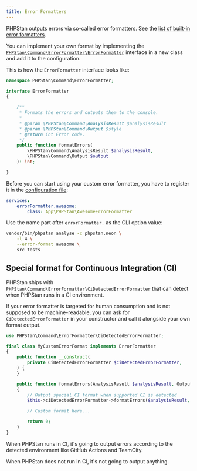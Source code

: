 ```yaml
---
title: Error Formatters
---
```


PHPStan outputs errors via so-called error formatters. See the [list of built-in error formatters](/user-guide/output-format).

You can implement your own format by implementing the [`PHPStan\Command\ErrorFormatter\ErrorFormatter`](https://github.com/phpstan/phpstan-src/blob/master/src/Command/ErrorFormatter/ErrorFormatter.php) interface in a new class and add it to the configuration.

This is how the `ErrorFormatter` interface looks like:

```php
namespace PHPStan\Command\ErrorFormatter;

interface ErrorFormatter
{

	/**
	 * Formats the errors and outputs them to the console.
	 *
	 * @param \PHPStan\Command\AnalysisResult $analysisResult
	 * @param \PHPStan\Command\Output $style
	 * @return int Error code.
	 */
	public function formatErrors(
		\PHPStan\Command\AnalysisResult $analysisResult,
		\PHPStan\Command\Output $output
	): int;

}
```

Before you can start using your custom error formatter, you have to register it in the [configuration file](/config-reference):

```yaml
services:
	errorFormatter.awesome:
		class: App\PHPStan\AwesomeErrorFormatter
```

Use the name part after `errorFormatter.` as the CLI option value:

```bash
vendor/bin/phpstan analyse -c phpstan.neon \
	-l 4 \
	--error-format awesome \
	src tests
```

Special format for Continuous Integration (CI)
---------

PHPStan ships with `PHPStan\Command\ErrorFormatter\CiDetectedErrorFormatter` that can detect when PHPStan runs in a CI environment.

If your error formatter is targeted for human consumption and is not supposed to be machine-readable, you can ask for `CiDetectedErrorFormatter` in your constructor and call it alongside your own format output.

```php
use PHPStan\Command\ErrorFormatter\CiDetectedErrorFormatter;

final class MyCustomErrorFormat implements ErrorFormatter
{
    public function __construct(
        private CiDetectedErrorFormatter $ciDetectedErrorFormatter,
    ) {
    }

    public function formatErrors(AnalysisResult $analysisResult, Output $output) : int
    {
        // Output special CI format when supported CI is detected
        $this->ciDetectedErrorFormatter->formatErrors($analysisResult, $output);

        // Custom format here...

        return 0;
    }
}
```

When PHPStan runs in CI, it's going to output errors according to the detected environment like GitHub Actions and TeamCity.

When PHPStan does not run in CI, it's not going to output anything.
